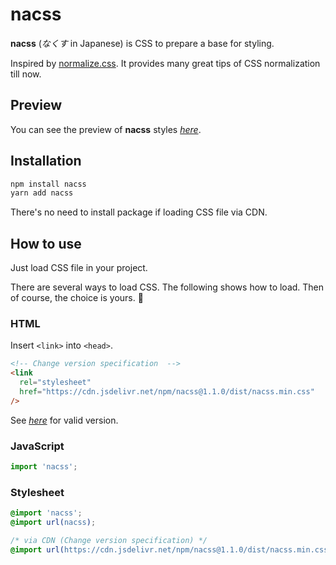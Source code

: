 # nacss

**nacss** (*なくす* in Japanese) is CSS to prepare a base for styling.

Inspired by [normalize.css](https://www.npmjs.com/package/normalize.css). It provides many great tips of CSS normalization till now.


## Preview

You can see the preview of **nacss** styles *[here](/preview/)*.


## Installation

```bash
npm install nacss
yarn add nacss
```

There's no need to install package if loading CSS file via CDN.


## How to use

Just load CSS file in your project.

There are several ways to load CSS. The following shows how to load.
Then of course, the choice is yours. 🐑

### HTML

Insert `<link>` into `<head>`.

```html
<!-- Change version specification  -->
<link
  rel="stylesheet"
  href="https://cdn.jsdelivr.net/npm/nacss@1.1.0/dist/nacss.min.css"
/>
```

See *[here](https://github.com/nemuvski/nacss/releases)* for valid version.

### JavaScript

```js
import 'nacss';
```

### Stylesheet

```css
@import 'nacss';
@import url(nacss);

/* via CDN (Change version specification) */
@import url(https://cdn.jsdelivr.net/npm/nacss@1.1.0/dist/nacss.min.css);
```

